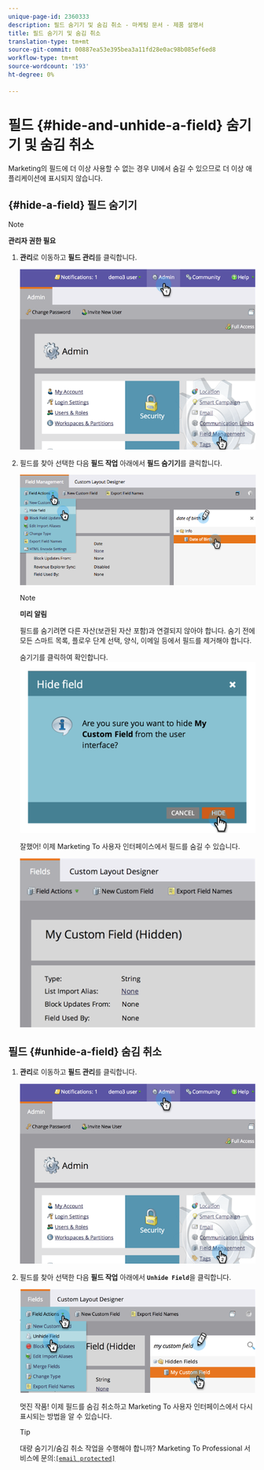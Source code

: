 ```yaml
---
unique-page-id: 2360333
description: 필드 숨기기 및 숨김 취소 - 마케팅 문서 - 제품 설명서
title: 필드 숨기기 및 숨김 취소
translation-type: tm+mt
source-git-commit: 00887ea53e395bea3a11fd28e0ac98b085ef6ed8
workflow-type: tm+mt
source-wordcount: '193'
ht-degree: 0%

---
```



# 필드 {#hide-and-unhide-a-field} 숨기기 및 숨김 취소

Marketing의 필드에 더 이상 사용할 수 없는 경우 UI에서 숨길 수 있으므로 더 이상 애플리케이션에 표시되지 않습니다.

## {#hide-a-field} 필드 숨기기

>[!NOTE]
>
>**관리자 권한 필요**

1. **관리**&#x200B;로 이동하고 **필드 관리**&#x200B;를 클릭합니다.

   ![](assets/image2014-9-18-13-3a10-3a3.png)

1. 필드를 찾아 선택한 다음 **필드 작업** 아래에서 **필드 숨기기**&#x200B;를 클릭합니다.

   ![](assets/fieldmanagement-hidefield-.png)

   >[!NOTE]
   >
   >**미리 알림**
   >
   >필드를 숨기려면 다른 자산(보관된 자산 포함)과 연결되지 않아야 합니다. 숨기 전에 모든 스마트 목록, 플로우 단계 선택, 양식, 이메일 등에서 필드를 제거해야 합니다.

   숨기기를 클릭하여 확인합니다.
   ![](assets/image2014-9-18-13-3a10-3a36.png)

   잘했어! 이제 Marketing To 사용자 인터페이스에서 필드를 숨길 수 있습니다.

   ![](assets/image2014-9-18-13-3a10-3a45.png)

## 필드 {#unhide-a-field} 숨김 취소

1. **관리**&#x200B;로 이동하고 **필드 관리**&#x200B;를 클릭합니다.

   ![](assets/image2014-9-18-13-3a11-3a3.png)

1. 필드를 찾아 선택한 다음 **필드 작업** 아래에서 **`Unhide Field`**&#x200B;을 클릭합니다.

   ![](assets/image2014-9-18-13-3a11-3a46.png)

   멋진 작품! 이제 필드를 숨김 취소하고 Marketing To 사용자 인터페이스에서 다시 표시되는 방법을 알 수 있습니다.

   >[!TIP]
   >
   >대량 숨기기/숨김 취소 작업을 수행해야 합니까? Marketing To Professional 서비스에 문의:[`[email protected]`](http://docs.marketo.com/cdn-cgi/l/email-protection#4d3e283f3b242e283e0d202c3f26283922632e222063)

